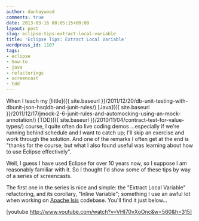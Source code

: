 ```yaml
---
author: danhaywood
comments: true
date: 2013-03-16 08:05:15+00:00
layout: post
slug: eclipse-tips-extract-local-variable
title: 'Eclipse Tips: Extract Local Variable'
wordpress_id: 1107
tags:
- eclipse
- how-to
- java
- refactorings
- screencast
- tdd
---
```


When I teach my [little]({{ site.baseurl }}/2011/12/20/db-unit-testing-with-dbunit-json-hsqldb-and-junit-rules/) [Java]({{ site.baseurl }}/2011/12/17/jmock-2-6-junit-rules-and-automocking-using-an-mock-annotation/) [TDD]({{ site.baseurl }}/2010/11/04/contract-test-for-value-types/) course, I quite often do live coding demos ...especially if we're running behind schedule and I want to catch up; I'll skip an exercise and work through the solution.  And one of the remarks I often get at the end is "thanks for the course, but what I also found useful was learning about how to use Eclipse effectively".

Well, I guess I have used Eclipse for over 10 years now, so I suppose I am reasonably familiar with it.  So I thought I'd show some of these tips by way of a series of screencasts.

The first one in the series is nice and simple: the "Extract Local Variable" refactoring, and its corollary, "Inline Variable"; something I use an awful lot when working on [Apache Isis](http://isis.apache.org) codebase.  You'll find it just below...

[youtube http://www.youtube.com/watch?v=VHI70vXoOnc&w=560&h=315]

